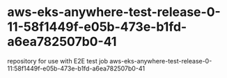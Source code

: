 # aws-eks-anywhere-test-release-0-11-58f1449f-e05b-473e-b1fd-a6ea782507b0-41
repository for use with E2E test job aws-eks-anywhere-test-release-0-11:58f1449f-e05b-473e-b1fd-a6ea782507b0-41
